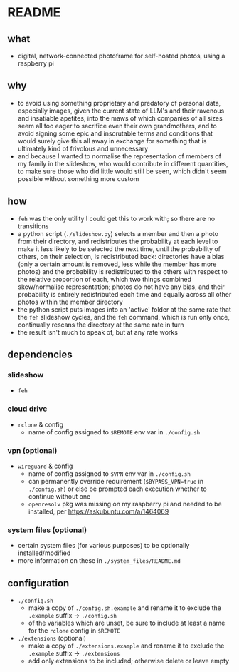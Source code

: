 # README
## what
- digital, network-connected photoframe for self-hosted photos, using a raspberry pi
## why
- to avoid using something proprietary and predatory of personal data, especially images, given the current state of LLM's and their ravenous and insatiable apetites, into the maws of which companies of all sizes seem all too eager to sacrifice even their own grandmothers, and to avoid signing some epic and inscrutable terms and conditions that would surely give this all away in exchange for something that is ultimately kind of frivolous and unnecessary
- and because I wanted to normalise the representation of members of my family in the slideshow, who would contribute in different quantities, to make sure those who did little would still be seen, which didn't seem possible without something more custom
## how
- `feh` was the only utility I could get this to work with; so there are no transitions
- a python script (`./slideshow.py`) selects a member and then a photo from their directory, and redistributes the probability at each level to make it less likely to be selected the next time, until the probability of others, on their selection, is redistributed back: directories have a bias (only a certain amount is removed, less while the member has more photos) and the probability is redistributed to the others with respect to the relative proportion of each, which two things combined skew/normalise representation; photos do not have any bias, and their probability is entirely redistributed each time and equally across all other photos within the member directory
- the python script puts images into an 'active' folder at the same rate that the `feh` slideshow cycles, and the `feh` command, which is run only once, continually rescans the directory at the same rate in turn
- the result isn't much to speak of, but at any rate works
## dependencies
### slideshow
- `feh`
### cloud drive
- `rclone` & config
    - name of config assigned to `$REMOTE` env var in `./config.sh`
### vpn (optional)
- `wireguard` & config
    - name of config assigned to `$VPN` env var in `./config.sh`
    - can permanently override requirement (`$BYPASS_VPN=true` in `./config.sh`) or else be prompted each execution whether to continue without one
    - `openresolv` pkg was missing on my raspberry pi and needed to be installed, per https://askubuntu.com/a/1464069
### system files (optional)
- certain system files (for various purposes) to be optionally installed/modified
- more information on these in `./system_files/README.md`
## configuration
- `./config.sh`
    - make a copy of `./config.sh.example` and rename it to exclude the `.example` suffix -> `./config.sh`
    - of the variables which are unset, be sure to include at least a name for the `rclone` config in `$REMOTE`
- `./extensions` (optional)
    - make a copy of `./extensions.example` and rename it to exclude the `.example` suffix -> `./extensions`
    - add only extensions to be included; otherwise delete or leave empty

